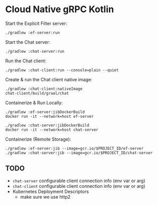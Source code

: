 # Cloud Native gRPC Kotlin

Start the Explicit Filter server:
```
./gradlew :ef-server:run
```

Start the Chat server:
```
./gradlew :chat-server:run
```

Run the Chat client:
```
./gradlew :chat-client:run --console=plain --quiet
```

Create & run the Chat client native image:
```
./gradlew :chat-client:nativeImage
chat-client/build/graal/chat
```

Containerize & Run Locally:
```
./gradlew :ef-server:jibDockerBuild
docker run -it --network=host ef-server

./gradlew :chat-server:jibDockerBuild
docker run -it --network=host chat-server
```

Containerize (Remote Storage):
```
./gradlew :ef-server:jib --image=gcr.io/$PROJECT_ID/ef-server
./gradlew :chat-server:jib --image=gcr.io/$PROJECT_ID/chat-server
```

## TODO

- `chat-server` configurable client connection info (env var or arg)
- `chat-client` configurable client connection info (env var or arg)
- Kubernetes Deployment Descriptors
  - make sure we use http2
